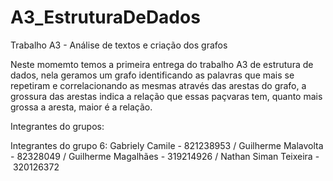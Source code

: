 # A3_EstruturaDeDados
Trabalho A3 - Análise de textos e criação dos grafos

Neste momemto temos a primeira entrega do trabalho A3 de estrutura de dados, nela geramos um grafo identificando as palavras que mais se repetiram e correlacionando as mesmas através das arestas do grafo, a grossura das arestas indica a relação que essas paçvaras tem, quanto mais grossa a aresta, maior é a relação.

Integrantes do grupos:

Integrantes do grupo 6:
Gabriely Camile - 821238953 /
Guilherme Malavolta - 82328049 / 
Guilherme Magalhães - 319214926 /
Nathan Siman Teixeira - 320126372
